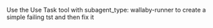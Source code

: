 Use the Use Task tool with subagent_type: wallaby-runner to create a simple
failing tst and then fix it
